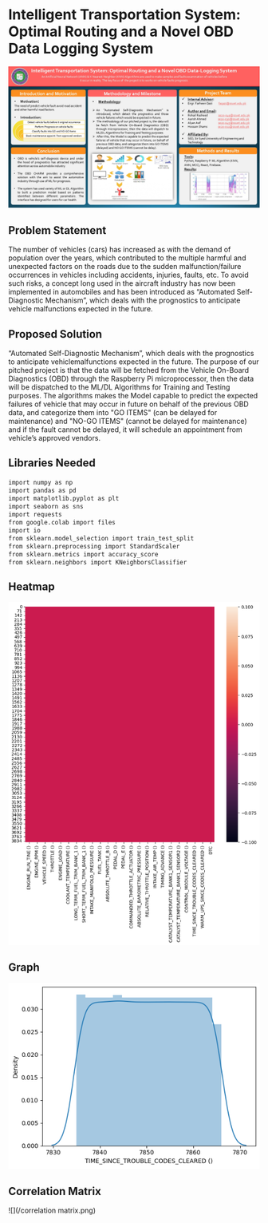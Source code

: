 # Intelligent Transportation System: Optimal Routing and a Novel OBD Data Logging System
![](/Poster.jpg)

## Problem Statement
The number of vehicles (cars) has increased as with the demand of population over the years, which contributed to the multiple harmful and unexpected factors on the roads due to the sudden malfunction/failure occurrences in vehicles including accidents, injuries, faults, etc. To avoid such risks, a concept long used in the aircraft industry has now been implemented in automobiles and has been introduced as “Automated Self-Diagnostic Mechanism”, which deals with the prognostics to anticipate vehicle malfunctions expected in the future.

## Proposed Solution
“Automated Self-Diagnostic Mechanism”, which deals with the prognostics to anticipate vehiclemalfunctions expected in the future. The purpose of our pitched project is that the data will be fetched from the Vehicle On-Board Diagnostics (OBD) through the Raspberry Pi microprocessor, then the data will be dispatched to the ML/DL Algorithms for Training and Testing purposes. The algorithms makes the Model capable to predict the expected failures of vehicle that may occur in future on behalf of the previous OBD data, and categorize them into "GO ITEMS" (can be delayed for maintenance) and "NO-GO ITEMS" (cannot be delayed for maintenance) and if the fault cannot be delayed, it will schedule an appointment from vehicle’s approved vendors.

## Libraries Needed
```
import numpy as np
import pandas as pd
import matplotlib.pyplot as plt
import seaborn as sns
import requests
from google.colab import files
import io
from sklearn.model_selection import train_test_split
from sklearn.preprocessing import StandardScaler
from sklearn.metrics import accuracy_score
from sklearn.neighbors import KNeighborsClassifier
```

## Heatmap
![](/heatmap.png)

## Graph
![](/graph.png)

## Correlation Matrix
![](/correlation matrix.png)
